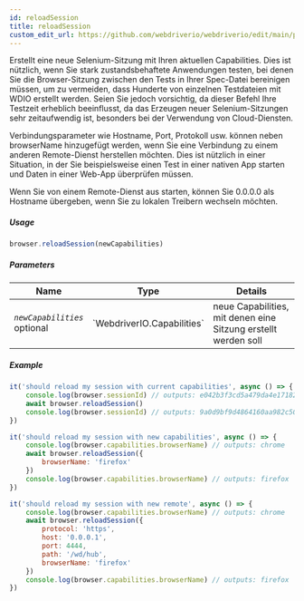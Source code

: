 ```yaml
---
id: reloadSession
title: reloadSession
custom_edit_url: https://github.com/webdriverio/webdriverio/edit/main/packages/webdriverio/src/commands/browser/reloadSession.ts
---
```


Erstellt eine neue Selenium-Sitzung mit Ihren aktuellen Capabilities. Dies ist nützlich, wenn Sie
stark zustandsbehaftete Anwendungen testen, bei denen Sie die Browser-Sitzung zwischen
den Tests in Ihrer Spec-Datei bereinigen müssen, um zu vermeiden, dass Hunderte von einzelnen Testdateien mit WDIO erstellt werden.
Seien Sie jedoch vorsichtig, da dieser Befehl Ihre Testzeit erheblich beeinflusst, da das Erzeugen
neuer Selenium-Sitzungen sehr zeitaufwendig ist, besonders bei der Verwendung von Cloud-Diensten.

Verbindungsparameter wie Hostname, Port, Protokoll usw. können neben
browserName hinzugefügt werden, wenn Sie eine Verbindung zu einem anderen Remote-Dienst herstellen möchten. Dies ist nützlich
in einer Situation, in der Sie beispielsweise einen Test in einer nativen App starten und Daten
in einer Web-App überprüfen müssen.

Wenn Sie von einem Remote-Dienst aus starten, können Sie 0.0.0.0 als Hostname übergeben, wenn Sie
zu lokalen Treibern wechseln möchten.

##### Usage

```js
browser.reloadSession(newCapabilities)
```

##### Parameters

<table>
  <thead>
    <tr>
      <th>Name</th><th>Type</th><th>Details</th>
    </tr>
  </thead>
  <tbody>
    <tr>
      <td><code><var>newCapabilities</var></code><br /><span className="label labelWarning">optional</span></td>
      <td>`WebdriverIO.Capabilities`</td>
      <td>neue Capabilities, mit denen eine Sitzung erstellt werden soll</td>
    </tr>
  </tbody>
</table>

##### Example

```js title="reloadSync.js"
it('should reload my session with current capabilities', async () => {
    console.log(browser.sessionId) // outputs: e042b3f3cd5a479da4e171825e96e655
    await browser.reloadSession()
    console.log(browser.sessionId) // outputs: 9a0d9bf9d4864160aa982c50cf18a573
})

it('should reload my session with new capabilities', async () => {
    console.log(browser.capabilities.browserName) // outputs: chrome
    await browser.reloadSession({
        browserName: 'firefox'
    })
    console.log(browser.capabilities.browserName) // outputs: firefox
})

it('should reload my session with new remote', async () => {
    console.log(browser.capabilities.browserName) // outputs: chrome
    await browser.reloadSession({
        protocol: 'https',
        host: '0.0.0.1',
        port: 4444,
        path: '/wd/hub',
        browserName: 'firefox'
    })
    console.log(browser.capabilities.browserName) // outputs: firefox
})
```